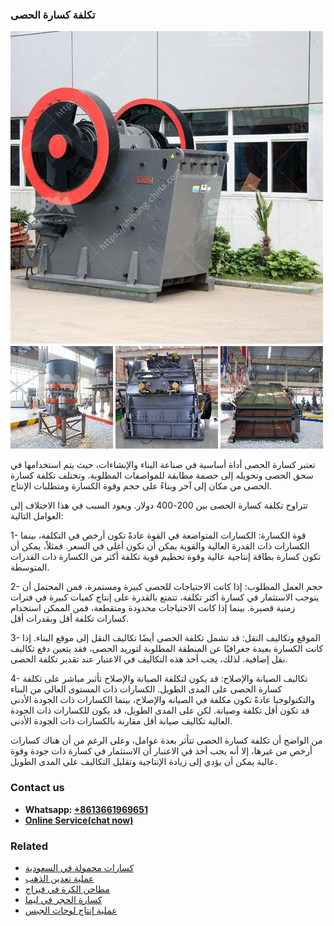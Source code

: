 <h3>تكلفة كسارة الحصى</h3><img src='1701850771.jpg' alt=''><p>تعتبر كسارة الحصى أداة أساسية في صناعة البناء والإنشاءات، حيث يتم استخدامها في سحق الحصى وتحويله إلى حصمة مطابقة للمواصفات المطلوبة. وتختلف تكلفة كسارة الحصى من مكان إلى آخر وبناءً على حجم وقوة الكسارة ومتطلبات الإنتاج.</p><p>تتراوح تكلفة كسارة الحصى بين 200-400 دولار. ويعود السبب في هذا الاختلاف إلى العوامل التالية:</p><p>1- قوة الكسارة: الكسارات المتواضعة في القوة عادةً تكون أرخص في التكلفة، بينما الكسارات ذات القدرة العالية والقوية يمكن أن تكون أغلى في السعر. فمثلاً، يمكن أن تكون كسارة بطاقة إنتاجية عالية وقوة تحطيم قوية تكلفة أكثر من الكسارة ذات القدرات المتوسطة.</p><p>2- حجم العمل المطلوب: إذا كانت الاحتياجات للحصى كبيرة ومستمرة، فمن المحتمل أن يتوجب الاستثمار في كسارة أكثر تكلفة، تتمتع بالقدرة على إنتاج كميات كبيرة في فترات زمنية قصيرة. بينما إذا كانت الاحتياجات محدودة ومتقطعة، فمن الممكن استخدام كسارات تكلفة أقل وبقدرات أقل.</p><p>3- الموقع وتكاليف النقل: قد تشمل تكلفة الحصى أيضًا تكاليف النقل إلى موقع البناء. إذا كانت الكسارة بعيدة جغرافيًا عن المنطقة المطلوبة لتوريد الحصى، فقد يتعين دفع تكاليف نقل إضافية. لذلك، يجب أخذ هذه التكاليف في الاعتبار عند تقدير تكلفة الحصى.</p><p>4- تكاليف الصيانة والإصلاح: قد يكون لتكلفة الصيانة والإصلاح تأثير مباشر على تكلفة كسارة الحصى على المدى الطويل. الكسارات ذات المستوى العالي من البناء والتكنولوجيا عادةً تكون مكلفة في الصيانة والإصلاح، بينما الكسارات ذات الجودة الأدنى قد تكون أقل تكلفة وصيانة. لكن على المدى الطويل، قد يكون للكسارات ذات الجودة العالية تكاليف صيانة أقل مقارنة بالكسارات ذات الجودة الأدنى.</p><p>من الواضح أن تكلفة كسارة الحصى تتأثر بعدة عوامل، وعلى الرغم من أن هناك كسارات أرخص من غيرها، إلا أنه يجب أخذ في الاعتبار أن الاستثمار في كسارة ذات جودة وقوة عالية يمكن أن يؤدي إلى زيادة الإنتاجية وتقليل التكاليف على المدى الطويل.</p><h3>Contact us</h3><ul><li><strong>Whatsapp:&nbsp;<a href="https://wa.me/8613661969651">+8613661969651</a></strong></li><li><a href="https://swt.shibang-china.com/?git&amp;zhl&amp;تكلفة كسارة الحصى"><strong>Online Service(chat now)</strong></a></li></ul><h3>Related</h3><ul><li><a href='كسارات محمولة في السعودية.md'>كسارات محمولة في السعودية</a></li><li><a href='عملية تعدين الذهب.md'>عملية تعدين الذهب</a></li><li><a href='مطاحن الكرة في فيزاج.md'>مطاحن الكرة في فيزاج</a></li><li><a href='كسارة الحجر في ليما.md'>كسارة الحجر في ليما</a></li><li><a href='عملية إنتاج لوحات الجبس.md'>عملية إنتاج لوحات الجبس</a></li></ul>